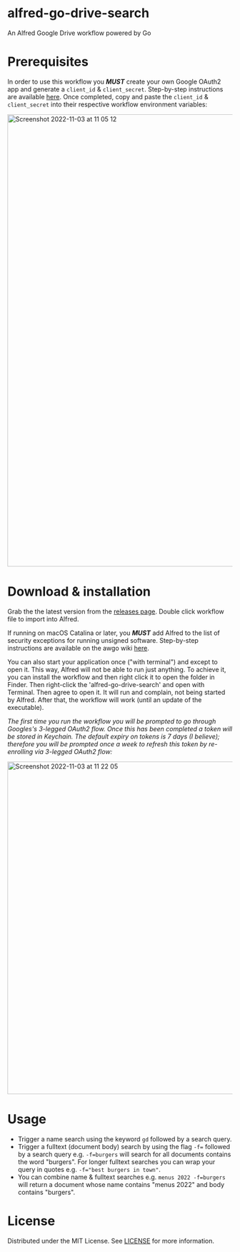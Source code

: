 # alfred-go-drive-search
An Alfred Google Drive workflow powered by Go

# Prerequisites 
In order to use this workflow you _**MUST**_ create your own Google OAuth2 app and generate a `client_id` & `client_secret`. Step-by-step instructions are available [here](https://learn2torials.com/a/google-oauth-setup). Once completed, copy and paste the `client_id` & `client_secret` into their respective workflow environment variables:

<img width="1013" alt="Screenshot 2022-11-03 at 11 05 12" src="https://user-images.githubusercontent.com/11773454/199705597-a8d58da2-4e01-48a9-9ce0-2b340bb21058.png">

# Download & installation
Grab the the latest version from the [releases page](https://github.com/coheff/alfred-go-drive-search/releases/tag/v0.1.0). Double click workflow file to import into Alfred.

If running on macOS Catalina or later, you _**MUST**_ add Alfred to the list of security exceptions for running unsigned software. Step-by-step instructions are available on the awgo wiki [here](https://github.com/deanishe/awgo/wiki/Catalina).

You can also start your application once ("with terminal") and except to open it. This way, Alfred will not be able to run just anything. To achieve it, you can install the workflow and then right click it to open the folder in Finder. Then right-click the 'alfred-go-drive-search' and open with Terminal. Then agree to open it. It will run and complain, not being started by Alfred. After that, the workflow will work (until an update of the executable).

_The first time you run the workflow you will be prompted to go through Googles's 3-legged OAuth2 flow. Once this has been completed a token will be stored in Keychain. The default expiry on tokens is 7 days (I believe); therefore you will be prompted once a week to refresh this token by re-enrolling via 3-legged OAuth2 flow:_

<img width="745" alt="Screenshot 2022-11-03 at 11 22 05" src="https://user-images.githubusercontent.com/11773454/199708495-a0d9d820-bd88-48c5-bf88-7b8583e0fbfb.png">

# Usage
- Trigger a name search using the keyword `gd` followed by a search query.
- Trigger a fulltext (document body) search by using the flag `-f=` followed by a search query e.g. `-f=burgers` will search for all documents contains the word "burgers". For longer fulltext searches you can wrap your query in quotes e.g. `-f="best burgers in town"`.
- You can combine name & fulltext searches e.g. `menus 2022 -f=burgers` will return a document whose name contains "menus 2022" and body contains "burgers".

# License
Distributed under the MIT License. See [LICENSE](https://github.com/coheff/alfred-hunt-tor/blob/main/LICENSE) for more information.
